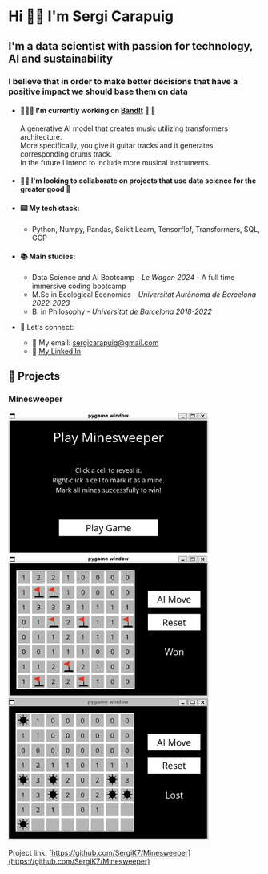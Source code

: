 # Hi 👋🏻 I'm Sergi Carapuig
## I'm a data scientist with passion for technology, AI and sustainability 
### I believe that in order to make better decisions that have a positive impact we should base them on data

* #### 🏋🏻‍♂️ I'm currently working on [BandIt](https://github.com/SergiK7/BandIt) 🎸 🥁
  A generative AI model that creates music utilizing transformers architecture.<br>
  More specifically, you give it guitar tracks and it generates corresponding drums track.<br>
  In the future I intend to include more musical instruments.

* #### 👯‍♂️ I'm looking to collaborate on projects that use data science for the greater good 🌳
* #### ⌨️ My tech stack:
  - Python, Numpy, Pandas, Scikit Learn, Tensorflof, Transformers, SQL, GCP

* #### 📚 Main studies:
  - Data Science and AI Bootcamp - _Le Wagon 2024_ - A full time immersive coding bootcamp<br>
  - M.Sc in Ecological Economics - _Universitat Autònoma de Barcelona 2022-2023_
  - B. in Philosophy - _Universitat de Barcelona 2018-2022_

* 🤝 Let's connect:
  - 📩 My email: sergicarapuig@gmail.com
  - 🔗 [My Linked In](https://www.linkedin.com/in/sergi-carapuig-masnou/)

## 🚀 Projects

### Minesweeper

<img src="https://github.com/SergiK7/photos/blob/main/minesweeper1.png" width="400"> <img src="https://github.com/SergiK7/photos/blob/main/minesweeper2.png" width="400"> <img src="https://github.com/SergiK7/photos/blob/main/minesweeper3.png" width="400"> 

Project link: [https://github.com/SergiK7/Minesweeper](https://github.com/SergiK7/Minesweeper)

